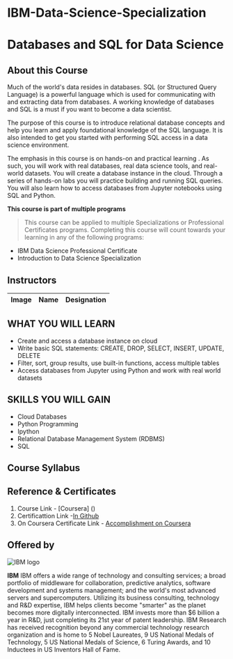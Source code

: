 # IBM-Data-Science-Specialization

# Databases and SQL for Data Science
## About this Course
Much of the world's data resides in databases. SQL (or Structured Query Language) is a powerful language which is used for communicating with and extracting data from databases. A working knowledge of databases and SQL is a must if you want to become a data scientist.

The purpose of this course is to introduce relational database concepts and help you learn and apply foundational knowledge of the SQL language. It is also intended to get you started with performing SQL access in a data science environment.  

The emphasis in this course is on hands-on and practical learning . As such, you will work with real databases, real data science tools, and real-world datasets. You will create a database instance in the cloud. Through a series of hands-on labs you will practice building and running SQL queries. You will also learn how to access databases from Jupyter notebooks using SQL and Python.

**This course is part of multiple programs**
> This course can be applied to multiple Specializations or Professional Certificates programs. Completing this course will count towards your learning in any of the following programs:
* IBM Data Science Professional Certificate
* Introduction to Data Science Specialization

## Instructors
| **Image**        | **Name**           | **Designation**  |
| :-------------: |:-------------:|:-----:|
 

## WHAT YOU WILL LEARN
* Create and access a database instance on cloud
* Write basic SQL statements: CREATE, DROP, SELECT, INSERT, UPDATE, DELETE
* Filter, sort, group results, use built-in functions, access multiple tables
* Access databases from Jupyter using Python and work with real world datasets

## SKILLS YOU WILL GAIN
* Cloud Databases
* Python Programming
* Ipython
* Relational Database Management System (RDBMS)
* SQL

## Course Syllabus
 
## Reference & Certificates
1. Course Link - [Coursera] ()
2. Certificattion Link -[In Github]( f)
3. On Coursera Certificate Link - [Accomplishment on Coursera]( )

## Offered by
![IBM logo](https://github.com/Ashleshk/IBM-Data-Science-Specialization-Coursera/blob/master/IBM-Logo-Blk---Square.png)

**IBM**
IBM offers a wide range of technology and consulting services; a broad portfolio of middleware for collaboration, predictive analytics, software development and systems management; and the world's most advanced servers and supercomputers. Utilizing its business consulting, technology and R&D expertise, IBM helps clients become "smarter" as the planet becomes more digitally interconnected. IBM invests more than $6 billion a year in R&D, just completing its 21st year of patent leadership. IBM Research has received recognition beyond any commercial technology research organization and is home to 5 Nobel Laureates, 9 US National Medals of Technology, 5 US National Medals of Science, 6 Turing Awards, and 10 Inductees in US Inventors Hall of Fame.